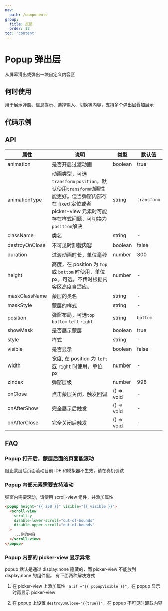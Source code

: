 ```yaml
---
nav:
  path: /components
group:
  title: 反馈
  order: 12
toc: 'content'
---
```


# Popup 弹出层

从屏幕滑出或弹出一块自定义内容区

## 何时使用

用于展示弹窗、信息提示、选择输入、切换等内容，支持多个弹出层叠加展示

## 代码示例

<code src='pages/Popup/index'></code>

## API

| 属性           | 说明                                                                                                                                                              | 类型       | 默认值      |
| -------------- | ----------------------------------------------------------------------------------------------------------------------------------------------------------------- | ---------- | ----------- |
| animation      | 是否开启过渡动画                                                                                                                                                  | boolean    | true        |
| animationType  | 动画类型，可选`transform` `position`，默认使用`transform`动画性能更好。但当弹窗内部存在 fixed 定位或者 picker-view 元素时可能存在样式问题，可切换为`position`解决 | string     | `transform` |
| className      | 类名                                                                                                                                                              | string     | -           |
| destroyOnClose | 不可见时卸载内容                                                                                                                                                  | boolean    | false       |
| duration       | 过渡动画时长，单位毫秒                                                                                                                                            | number     | 300         |
| height         | 高度，在 position 为 `top` 或 `bottom` 时使用，单位 px。可选，不传时根据内容区高度自适应。                                                                        | number     | -           |
| maskClassName  | 蒙层的类名                                                                                                                                                        | string     | -           |
| maskStyle      | 蒙层的样式                                                                                                                                                        | string     | -           |
| position       | 弹窗布局，可选`top` `bottom` `left` `right`                                                                                                                       | string     | `bottom`    |
| showMask       | 是否展示蒙层                                                                                                                                                      | boolean    | true        |
| style          | 样式                                                                                                                                                              | string     | -           |
| visible        | 是否显示                                                                                                                                                          | boolean    | false       |
| width          | 宽度, 在 position 为 `left` 或 `right` 时使用，单位 px                                                                                                            | number     | -           |
| zIndex         | 弹窗层级                                                                                                                                                          | number     | 998         |
| onClose        | 点击蒙层关闭，触发回调                                                                                                                                            | () => void | - |
| onAfterShow        | 完全展示后触发                                                                                                                                            | () => void | - |
| onAfterClose        | 完全关闭后触发                                                                                                                                            | () => void | - |

## FAQ

### Popup 打开后，蒙层后面的页面能滚动

阻止蒙层后页面滚动目前 IDE 和模拟器不生效，请在真机调试

### Popup 内部元素需要支持滚动

弹窗内需要滚动，请使用 scroll-view 组件，并添加属性

```html
<popup height="{{ 250 }}" visible="{{ visible }}">
  <scroll-view
    scroll-y
    disable-lower-scroll="out-of-bounds"
    disable-upper-scroll="out-of-bounds"
  >
    ...你的内容
  </scroll-view>
</popup>
```

### Popup 内部的 picker-view 显示异常

popup 默认是通过 display:none 隐藏的，而 picker-view 不能放到 display:none 的组件里。
有下面两种解决方式

1. 在 picker-view 上添加属性 ` a:if ="{{ popupVisible }}"`，在 popup 显示时再显示 picker-view

2. 在 popup 上设置 `destroyOnClose="{{true}}"`，在 popup 不可见时卸载内容
